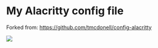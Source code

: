 # My Alacritty config file

Forked from: https://github.com/tmcdonell/config-alacritty

![](https://i.imgur.com/ulDDPtf.png)
